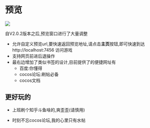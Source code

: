 # 预览

![](../../assets/cc-inspector2/9f06bf70.png)

自V2.0.2版本之后,预览窗口进行了大量调整
- 允许自定义预览url,要快速返回预览地址,请点击**主页**按钮,即可快速到达 http://localhost:7456 访问游戏
- 支持网页前进后退操作
- 最右边增加了类似书签的设计,目前提供了的便捷网址有
    - 百度:你懂得
    - cocos论坛:刷帖必备
    - cocos文档
    
    
## 更好玩的
- 上班刷个知乎斗鱼啥的,爽歪歪(请慎用)

- 时刻不忘cocos论坛,我的心里只有水帖

    
